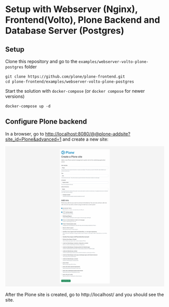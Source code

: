 # Setup with Webserver (Nginx), Frontend(Volto), Plone Backend and Database Server (Postgres)

## Setup

Clone this repository and go to the `examples/webserver-volto-plone-postgres` folder

```shell
git clone https://github.com/plone/plone-frontend.git
cd plone-frontend/examples/webserver-volto-plone-postgres
```

Start the solution with `docker-compose` (or `docker compose` for newer versions)

```shell
docker-compose up -d
```

## Configure Plone backend

In a browser, go to [http://localhost:8080/@@plone-addsite?site_id=Plone&advanced=1](http://localhost:8080/@@plone-addsite?site_id=Plone&advanced=1) and create a new site:

![Plone site creation](./plone-setup.png "Plone site creation")

After the Plone site is created, go to http://localhost/ and you should see the site.
